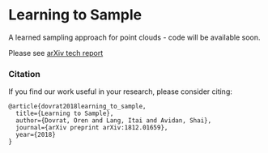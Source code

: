 # Learning to Sample
A learned sampling approach for point clouds - code will be available soon.

Please see [arXiv tech report](https://arxiv.org/abs/1812.01659)
  
### Citation
If you find our work useful in your research, please consider citing:

	@article{dovrat2018learning_to_sample,
	  title={Learning to Sample},
	  author={Dovrat, Oren and Lang, Itai and Avidan, Shai},
	  journal={arXiv preprint arXiv:1812.01659},
	  year={2018}
	}

